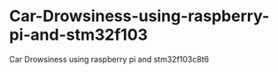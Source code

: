 # Car-Drowsiness-using-raspberry-pi-and-stm32f103
Car Drowsiness using raspberry pi and stm32f103c8t6
